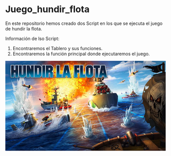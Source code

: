 # Juego_hundir_flota
En este repositorio hemos creado dos Script en los que se ejecuta el juego de hundir la flota.

Información de lso Script:
1. Encontraremos el Tablero y sus funciones.
2. Encontraremos la función principal donde ejecutaremos el juego.

![Imagenhundirlaflota](https://github.com/Borjaa-P/Juego_hundir_flota/blob/main/hundir-la-flota-juego.jpg?raw=true)
